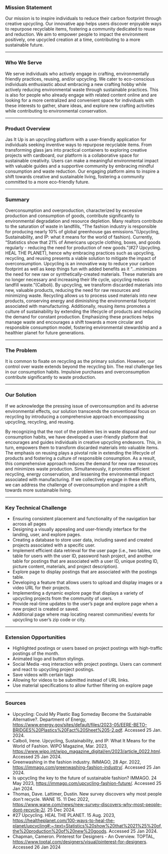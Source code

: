 ### Mission Statement

Our mission is to inspire individuals to reduce their carbon footprint through creative upcycling. Our innovative app helps users discover enjoyable ways to repurpose recyclable items, fostering a community dedicated to reuse and reduction. We aim to empower people to impact the environment positively, one upcycled creation at a time, contributing to a more sustainable future.
___

### Who We Serve

We serve individuals who actively engage in crafting, environmentally friendly practices, reusing, and/or upcycling. We cater to eco-conscious individuals enthusiastic about embracing a new crafting hobby while actively reducing environmental waste through sustainable practices. This is also for people who already engage with related content online and are looking for a more centralized and convenient space for individuals with these interests to gather, share ideas, and explore new crafting activities while contributing to environmental conservation.
____


### Product Overview

Jas It Up is an upcycling platform with a user-friendly application for individuals seeking inventive ways to repurpose recyclable items. From transforming glass jars into practical containers to exploring creative projects with cardboard, our platform is a collaborative space for sustainable creativity. Users can make a meaningful environmental impact with valuable guides and a supportive community by embracing mindful consumption and waste reduction. Our engaging platform aims to inspire a shift towards creative and sustainable living, fostering a community committed to a more eco-friendly future.
___


### Summary

Overconsumption and overproduction, characterized by excessive production and consumption of goods, contribute significantly to environmental degradation and resource depletion. Many realtors contribute to the saturation of waste in landfills, “The fashion industry is responsible for producing nearly 10% of global greenhouse gas emissions.”(Upcycling, Sustainability, and IP: what it means for the world of fashion). Currently, “Statistics show that 21% of Americans upcycle clothing, boxes, and goods regularly - reducing the need for production of new goods.”(#27 Upcycling. HEAL THE PLANET), hence why embracing practices such as upcycling, recycling, and reusing presents a viable solution to mitigate the impact of overconsumption. Upcycling is an innovative way to reduce your carbon footprint as well as keep things fun with added benefits as it  “...minimizes the need for new raw or synthetically-created materials. These materials are no longer necessary and increasing their life cycle, upcycling reduces landfill waste.”(Calboli). By upcycling, we transform discarded materials into new, valuable products, reducing the need for raw resources and minimizing waste. Recycling allows us to process used materials into new products, conserving energy and diminishing the environmental footprint associated with manufacturing. Additionally, reusing items promotes a culture of sustainability by extending the lifecycle of products and reducing the demand for constant production. Emphasizing these practices helps manage waste and encourages a shift towards a more circular and responsible consumption model, fostering environmental stewardship and a healthier planet for future generations.
___



### The Problem 

It is common to fixate on recycling as the primary solution. However, our control over waste extends beyond the recycling bin. The real challenge lies in our consumption habits. Impulsive purchases and overconsumption contribute significantly to waste production.
___



### Our Solution

If we acknowledge the pressing issue of overconsumption and its adverse environmental effects, our solution transcends the conventional focus on recycling by introducing a comprehensive approach encompassing upcycling, recycling, and reusing. 

By recognizing that the root of the problem lies in waste disposal and our consumption habits, we have developed a user-friendly platform that encourages and guides individuals in creative upcycling endeavors. This, in turn, empowers them to transform discarded materials into valuable items. The emphasis on reusing plays a pivotal role in extending the lifecycle of products and fostering a culture of responsible consumption. As a result, this comprehensive approach reduces the demand for new raw resources and minimizes waste production. Simultaneously, it promotes efficient recycling, energy conservation, and lessening the environmental impact associated with manufacturing. If we collectively engage in these efforts, we can address the challenge of overconsumption and inspire a shift towards more sustainable living.

___



### Key Technical Challenge

- Ensuring consistent placement and functionality of the navigation bar across all pages
- Designing a visually appealing and user-friendly interface for the landing, user, and explore pages.
- Creating a database to store user data, including saved and created projects associated with a specific user.
- Implement efficient data retrieval for the user page (i.e., two tables, one table for users with the user ID, password hash project, and another table for postings that are associated with a user ID, unique posting ID, picture content, materials, and project description).
- Explore page to display postings that are associated with the postings table.
- Developing a feature that allows users to upload and display images or a video URL for their projects.
- Implementing a dynamic explore page that displays a variety of upcycling projects from the community of users.
- Provide real-time updates to the user’s page and explore page when a new project is created or saved.
- Additional page where map locating nearest communities/ events for upcycling to user’s zip code or city.


___



### Extension Opportunities 

- Highlighted postings or users based on project postings with high-traffic postings of the month.
- Animated logo and button stylings.
- Social Media -esq interaction with project postings. Users can comment and react to upcycling project postings.
- Save videos with certain tags
- Allowing for videos to be submitted instead of URL links.
- Use material specifications to allow further filtering on explore page

___

### Sources

- Upcycling: Could My Plastic Bag Someday Become the Sustainable Alternative?.  Department of Energy, https://www.energy.gov/sites/default/files/2023-05/EERE-BETO-BRIDGES%20Plastics%20Fact%20Sheet%205-2.pdf. Accessed 25 Jan. 2024.
- Calboli, Irene. Upcycling, Sustainability, and IP: What It Means for the World of Fashion. WIPO Magazine, Mar. 2023, https://www.wipo.int/wipo_magazine_digital/en/2023/article_0022.html. Accessed 25 Jan 2024.
- Greenwashing in the fashion industry. IMMAGO, 28 Apr. 2022, https://immago.com/greenwashing-fashion-industry/. Accessed 25 Jan 2024.
- Is upcycling the key to the future of sustainable fashion? IMMAGO. 24 May 2023, https://immago.com/upcycling-fashion-future/. Accessed 25 Jan 2024.
- Thomas, Dave. Lattimer, Dustin. New survey discovers why most people don't recycle. WANE 15. 11 Dec 2022, https://www.wane.com/news/new-survey-discovers-why-most-people-dont-recycle-2/. 25 Dec 2024.
- #27 Upcycling. HEAL THE PLANET. 15 Aug. 2023, https://healtheplanet.com/100-ways-to-heal-the-planet/upcycling#:~:text=Statistics%20show%20that%2021%25%20of,the%20production%20of%20new%20goods. Accessed 25 Jan 2024.
- Chapman, Cameron. Pinterest for Designers - An Overview. TOPTAL, https://www.toptal.com/designers/visual/pinterest-for-designers. Accessed 26 Jan 2024
